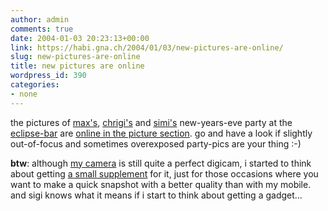 ```yaml
---
author: admin
comments: true
date: 2004-01-03 20:23:13+00:00
link: https://habi.gna.ch/2004/01/03/new-pictures-are-online/
slug: new-pictures-are-online
title: new pictures are online
wordpress_id: 390
categories:
- none
---
```


the pictures of [max's](https://habi.gna.ch/pics/Silvester0304/Pages/20.html), [chrigi's](https://habi.gna.ch/pics/Silvester0304/Pages/43.html) and [simi's](https://habi.gna.ch/pics/Silvester0304/Pages/1.html) new-years-eve party at  the [eclipse-bar](http://www.eclipse-bar.ch/) are [online in the picture section](https://habi.gna.ch/pics/Silvester0304/).
go and have a look if slightly out-of-focus and sometimes overexposed party-pics are your thing :-)

**btw**: although [my camera](http://www.steves-digicams.com/2002_reviews/p9.html) is still quite a perfect digicam, i started to think about getting [a small supplement](http://www.steves-digicams.com/2003_reviews/sony_u30.html) for it, just for those occasions where you want to make a quick snapshot with a better quality than with my mobile. and sigi knows what it means if i start to think about getting a gadget...
